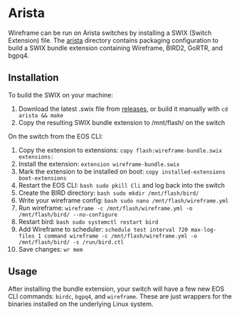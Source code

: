 # Arista

Wireframe can be run on Arista switches by installing a SWIX (Switch Extension) file. The [arista](https://github.com/natesales/wireframe/tree/main/arista) directory contains packaging configuration to build a SWIX bundle extension containing Wireframe, BIRD2, GoRTR, and bgpq4. 

## Installation

To build the SWIX on your machine:

1. Download the latest .swix file from [releases](https://github.com/natesales/wireframe/releases), or build it manually with `cd arista && make`
2. Copy the resulting SWIX bundle extension to /mnt/flash/ on the switch

On the switch from the EOS CLI:

1. Copy the extension to extensions: `copy flash:wireframe-bundle.swix extensions:`
2. Install the extension: `extension wireframe-bundle.swix`
3. Mark the extension to be installed on boot: `copy installed-extensions boot-extensions`
4. Restart the EOS CLI: `bash sudo pkill Cli` and log back into the switch
5. Create the BIRD directory: `bash sudo mkdir /mnt/flash/bird/`
6. Write your wireframe config: `bash sudo nano /mnt/flash/wireframe.yml`
7. Run wireframe: `wireframe -c /mnt/flash/wireframe.yml -o /mnt/flash/bird/ --no-configure`
8. Restart bird: `bash sudo systemctl restart bird`
9. Add Wireframe to scheduler: `schedule test interval 720 max-log-files 1 command wireframe -c /mnt/flash/wireframe.yml -o /mnt/flash/bird/ -s /run/bird.ctl`
10. Save changes: `wr mem`

## Usage

After installing the bundle extension, your switch will have a few new EOS CLI commands: `birdc`, `bgpq4`, and `wireframe`. These are just wrappers for the binaries installed on the underlying Linux system. 
